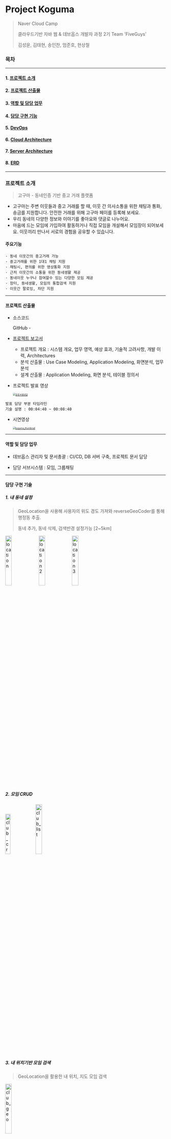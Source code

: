 # Project Koguma

>Naver Cloud Camp
>
>클라우드기반 자바 웹 & 데브옵스 개발자 과정 2기 Team 'FiveGuys'
>
>김성윤, 김태현, 송인찬, 엄준호, 현상철



### 목차

---

#### 1. [프로젝트 소개](#프로젝트-소개)

#### 2. [프로젝트 산출물](#프로젝트-산출물)

#### 3. [역할 및 담당 업무](#역할-및-담당-업무)

#### 4. [담당 구현 기능](#담당-구현-기능)

#### 5. [DevOps](#DevOps)

#### 6. [Cloud Architecture](#Cloud-Architecture)

#### 7. [Server Architecture](#Server-Architectrue)

#### 8. [ERD](#ERD)

---



### 프로젝트 소개 

>고구마 - 동네인증 기반 중고 거래 플랫폼 

- 고구마는 주변 이웃들과 중고 거래를 할 때, 이웃 간 의사소통을 위한 채팅과 통화, 송금를 지원합니다. 안전한 거래를 위해 고구마 페이를 등록해 보세요.
- 우리 동네의 다양한 정보와 이야기를 좋아요와 댓글로 나누어요. 
- 마음에 드는 모임에 가입하여 활동하거나 직접 모임을 개설해서 모임장이 되어보세요. 이웃끼리 만나서 서로의 경험을 공유할 수 있습니다.



#### 주요기능

```
· 동네 이웃간의 중고거래 가능
· 중고거래를 위한 1대1 채팅 지원
· 채팅시, 편의를 위한 영상통화 지원
· 근처 이웃간의 소통을 위한 동네생활 제공
· 동네이웃 누구나 참여할수 있는 다양한 모임 제공
· 장터, 동네생활, 모임의 통합검색 지원
· 이웃간 팔로잉, 차단 지원
```



---



#### 프로젝트 산출물

- 소스코드

  GitHub - [ ](https://github.com/Junoo8888/koguma)

- [프로젝트 보고서](https://drive.google.com/file/d/1G_ryKSDVcYQxO4aP78PcuSiRdwua2EPE/view?usp=drive_link)

  - 프로젝트 개요 : 시스템 개요, 업무 영역, 예상 효과, 기술적 고려사항, 개발 이력, Architectures
  - 분석 산출물 : Use Case Modeling, Application Modeling, 화면분석, 업무분석
  - 설계 산출물 : Application Modeling, 화면 분석, 테이블 정의서

- 프로젝트 발표 영상

  
  
  [<img src="https://github.com/ungyuun/koguma/assets/95204319/e3d53e1b-03ac-45d9-b77f-a67c1ae45d02" alt="유튜브썸네일" style="zoom:50%;" />](https://www.youtube.com/watch?v=ySCuN_o_ssg)

``` 
발표 담당 부분 타임라인
기술 설명 : 00:04:40 ~ 00:08:40
```

 

- 시연영상

  [<img src="https://github.com/ungyuun/koguma/assets/95204319/4400df2b-4baa-412e-9a17-b10fbeea4dc7" alt="koguma_thumbnail" style="zoom:50%;" />](https://youtu.be/QbFXbEj1Bzg?si=aAa8oKgPy77te4h)



---



#### 역할 및 담당 업무

- 데브옵스 관리자 및 문서총괄 : CI/CD, DB 서버 구축, 프로젝트 문서 담당

- 담당 서브시스템 : 모임, 그룹채팅


---



#### 담당 구현 기술



##### 1. 내 동네 설정

>GeoLocation을 사용해 사용자의 위도 경도 가져와 reverseGeoCoder를 통해 행정동 추출.
>
>동네 추가, 동네 삭제, 검색반경 설정가능 [2~5km]

<img src="https://github.com/ungyuun/koguma/assets/95204319/d6a0659f-bc21-49ee-bbfa-2d3273a089db" alt="location" width="20%" />   <img src="https://github.com/ungyuun/koguma/assets/95204319/f6d2fb8f-455f-4388-bfa5-dbe440009617" alt="location2" width="20%" />   <img src="https://github.com/ungyuun/koguma/assets/95204319/2ea94fec-489a-411b-b43e-4fb2487f8bf9" alt="location3" width="20%" />


##### 2. 모임 CRUD



<img src="https://github.com/Junoo8888/Algorithm/assets/141202143/577b73de-055e-44ea-a3bd-991a7e872084" alt="club_create" width="18%" />  <img src="https://github.com/Junoo8888/Algorithm/assets/141202143/d591e16a-bedf-4cb6-b12d-f6c92d532816" alt="club_list" width="20%" /> 






##### 3. 내 위치기반 모임 검색

>GeoLocation을 활용한 내 위치, 지도 모임 검색
>

<img src="https://github.com/ungyuun/koguma/assets/141202143/49730d5b-9f84-4d1b-a674-be0edde6eb12" alt="club_geo" width="20%"/>   





##### 4. 거래자 등록

>상품의 채팅내역중 회원을 선택하여 구매자로 등록한다.
>
>구매자로 등록된 회원은 본인이 구매한 상품이 아니면 내 구매 목록에서 구매내역을 삭제할수 있다.



<img src="https://github.com/ungyuun/koguma/assets/95204319/2294c065-5823-4d5c-ad4c-4ce0940753bd" alt="sale_not_buyer" width="20%" />   <img src="https://github.com/ungyuun/koguma/assets/95204319/041b0e6e-f11d-4901-bcd6-9b2e750853c0" alt="sale_not_list" width="20%" />   <img src="https://github.com/ungyuun/koguma/assets/95204319/1de835d7-7a95-445d-a516-fa98e9321679" alt="sale_not_alert" width="20%" />   <img src="https://github.com/ungyuun/koguma/assets/95204319/bc352652-551f-4b01-b875-7b28d472eff5" alt="sale_not_add" width="20%" />



##### 5. 거래 후기 

> 판매자와 구매자간 리뷰를 통한 평가가 가능하다. 
>
> 긍정적 후기의 한마디 1개당 0.5의 매너온도 증가. 부정적 후기의 한마디는 매너온도 감소.



<img src="https://github.com/ungyuun/koguma/assets/95204319/df501663-8b4a-49ba-8222-95d830b1f949" alt="good_review" width="20%" />   <img src="https://github.com/ungyuun/koguma/assets/95204319/bd7b0cf2-e913-482b-8663-48ad06b2bd4d" alt="bad_review" width="20%" />  <img src="https://github.com/ungyuun/koguma/assets/95204319/d123a710-4bc7-479f-ba1d-659744cc8976" alt="review_add_alert" width="20%" />  <img src="https://github.com/ungyuun/koguma/assets/95204319/2e9b8162-f566-4cda-af73-be63360d4d86" alt="add_review" width="20%" />



##### 6. 상품 끌어올리기

> 상품 리스트 하단에 있는 제품을 상단으로 끌어올리기. 24시간마다 한번씩 가능.



<img src="https://github.com/ungyuun/koguma/assets/95204319/3ae81fc8-446b-422a-8b47-0fb9fe4ff4be" alt="before_raise" width="20%" />   <img src="https://github.com/ungyuun/koguma/assets/95204319/26a0b92b-0373-41ba-9db5-982700812846" alt="upraise_alert" width="20%" />   <img src="https://github.com/ungyuun/koguma/assets/95204319/faf80524-d900-4984-85a5-74e444f3da0b" alt="after_raise" width="20%" />   <img src="https://github.com/ungyuun/koguma/assets/95204319/5d54c339-cd12-4a45-8c58-e6a5590c0c6e" alt="raise_alert" width="20%" />





##### 7. 상품 숨기기

>상품 리스트에서 조회가 불가능하게 변경함.



<img src="https://github.com/ungyuun/koguma/assets/95204319/8a569102-6347-4fbf-b673-7bfbd1eaf982" alt="add_hide" width="20%" />   <img src="https://github.com/ungyuun/koguma/assets/95204319/b3afbb58-7171-4d96-bce8-cadefe8509f8" alt="hide_alert" width="20%" />   <img src="https://github.com/ungyuun/koguma/assets/95204319/43bf3eb9-f89f-4b94-8686-e4d4a97b53d9" alt="hide_list" width="20%" />   <img src="https://github.com/ungyuun/koguma/assets/95204319/3f78a974-bcd0-4a46-bea9-748be76f2b47" alt="delete_hide" width="20%" />   



---





#### DevOps

![koguma_devops_toolchain](https://github.com/ungyuun/koguma/assets/95204319/c16a01b3-6725-48d3-9dbe-58ddf6051929)

---



#### Cloud Archtecture

![koguma_cloud_architecture](https://github.com/ungyuun/koguma/assets/95204319/45422ea6-9256-4636-bf8f-c9d5f108aa0b)



---



#### Server Architectrue

![koguma_server_architecture](https://github.com/ungyuun/koguma/assets/95204319/5856c19d-4399-4dc6-89bc-c87203b2f089)



---



#### ERD

![koguma_erd_diagram](https://github.com/ungyuun/koguma/assets/95204319/2d626637-b545-4568-99d6-cea4691279ac)

